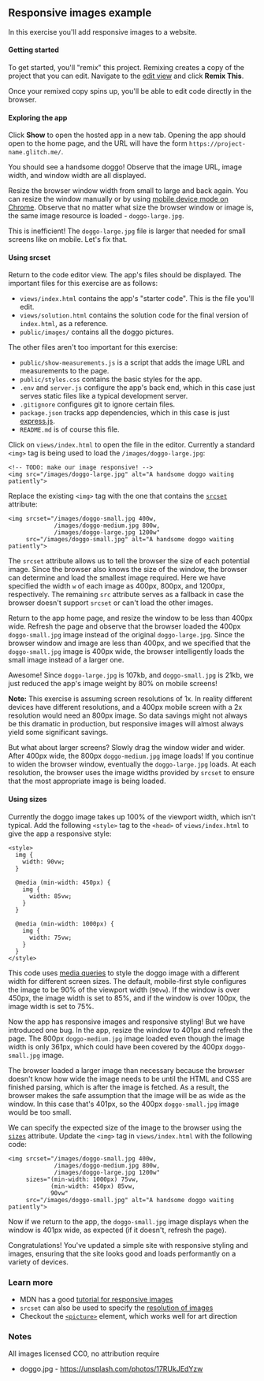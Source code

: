 ## Responsive images example

In this exercise you'll add responsive images to a website.

#### Getting started

To get started, you'll "remix" this project. Remixing creates a copy of the
project that you can edit. Navigate to the [edit view](https://glitch.com/edit/#!/responsive-images-exercise?path=README.md:1:0) and click __Remix This__.

Once your remixed copy spins up, you'll be able to edit code directly in the
browser.

#### Exploring the app

Click __Show__ to open the hosted app in a new tab. Opening the app should open to
the home page, and the URL will have the form `https://project-name.glitch.me/`.

You should see a handsome doggo! Observe that the image URL, image width,
and window width are all displayed.

Resize the browser window width from small to large and back again. You can resize
the window manually or by using [mobile device mode on Chrome](https://developers.google.com/web/tools/chrome-devtools/device-mode/). Observe
that no matter what size the browser window or image is, the same image resource
is loaded - `doggo-large.jpg`.

This is inefficient! The `doggo-large.jpg` file is larger that needed for
small screens like on mobile. Let's fix that.

#### Using srcset

Return to the code editor view. The app's files should be displayed. The important
files for this exercise are as follows:
* `views/index.html` contains the app's "starter code". This is the file you'll
edit.
* `views/solution.html` contains the solution code for the final version of
`index.html`, as a reference.
* `public/images/` contains all the doggo pictures.

The other files aren't too important for this exercise:
* `public/show-measurements.js` is a script that adds the image URL and measurements
to the page.
* `public/styles.css` contains the basic styles for the app.
* `.env` and `server.js` configure the app's back end, which in this case just serves
static files like a typical development server.
* `.gitignore` configures git to ignore certain files.
* `package.json` tracks app dependencies, which in this case is just [express.js](https://expressjs.com/).
* `README.md` is of course this file.

Click on `views/index.html` to open the file in the editor. Currently a standard
`<img>` tag is being used to load the `/images/doggo-large.jpg`:

```
<!-- TODO: make our image responsive! -->
<img src="/images/doggo-large.jpg" alt="A handsome doggo waiting patiently">
```

Replace the existing `<img>` tag with the one that contains the [`srcset`](https://developer.mozilla.org/en-US/docs/Web/HTML/Element/img#attr-srcset)
attribute:

```
<img srcset="/images/doggo-small.jpg 400w,
             /images/doggo-medium.jpg 800w,
             /images/doggo-large.jpg 1200w"
     src="/images/doggo-small.jpg" alt="A handsome doggo waiting patiently">
```

The `srcset` attribute allows us to tell the browser the size of each potential
image. Since the browser also knows the size of the window, the browser can
determine and load the smallest image required. Here we have specified
the width `w` of each image as 400px, 800px, and 1200px, respectively. The
remaining `src` attribute serves as a fallback in case the browser doesn't
support `srcset` or can't load the other images.

Return to the app home page, and resize the window to be less than 400px wide.
Refresh the page and observe that the browser loaded the 400px `doggo-small.jpg`
image instead of the original `doggo-large.jpg`. Since the browser window and image are less
than 400px, and we specified that the `doggo-small.jpg` image is 400px wide, the
browser intelligently loads the small image instead of a larger one.

Awesome! Since `doggo-large.jpg` is 107kb, and `doggo-small.jpg` is 21kb, we
just reduced the app's image weight by 80% on mobile screens!

__Note:__ This exercise is assuming screen resolutions of 1x. In reality different
devices have different resolutions, and a 400px mobile screen with a 2x resolution
would need an 800px image. So data savings might not always be this dramatic in
production, but responsive images will almost always yield some significant savings.

But what about larger screens? Slowly drag the window wider and wider. After 400px
wide, the 800px `doggo-medium.jpg` image loads! If you continue to widen the browser
window, eventually the `doggo-large.jpg` loads. At each resolution, the browser
uses the image widths provided by `srcset` to ensure that the most appropriate
image is being loaded.

#### Using sizes

Currently the doggo image takes up 100% of the viewport width, which isn't typical.
Add the following `<style>` tag to the `<head>` of `views/index.html` to give the
app a responsive style:

```
<style>
  img {
    width: 90vw;
  }

  @media (min-width: 450px) {
    img {
      width: 85vw;
    }
  }

  @media (min-width: 1000px) {
    img {
      width: 75vw;
    }
  }
</style>
```

This code uses [media queries](https://developer.mozilla.org/en-US/docs/Web/CSS/Media_Queries/Using_media_queries)
to style the doggo image with a different width for different screen sizes.
The default, mobile-first style configures the image to be 90% of the viewport
width (`90vw`). If the window is over 450px, the image width is set to 85%, and
if the window is over 100px, the image width is set to 75%.

Now the app has responsive images and responsive styling! But we have introduced
one bug. In the app, resize the window to 401px and refresh the page. The 800px
`doggo-medium.jpg` image loaded even though the image width is only 361px, which
could have been covered by the 400px `doggo-small.jpg` image.

The browser loaded a larger image than necessary because the browser doesn't know
how wide the image needs to be until the HTML and CSS are finished parsing, which
is after the image is fetched. As a result, the browser makes the safe assumption
that the image will be as wide as the window. In this case that's 401px, so the 400px
`doggo-small.jpg` image would be too small.

We can specify the expected size of the image to the browser using the [`sizes`](https://developer.mozilla.org/en-US/docs/Web/HTML/Element/img#attr-sizes)
attribute. Update the `<img>` tag in `views/index.html` with the following code:

```
<img srcset="/images/doggo-small.jpg 400w,
             /images/doggo-medium.jpg 800w,
             /images/doggo-large.jpg 1200w"
     sizes="(min-width: 1000px) 75vw,
            (min-width: 450px) 85vw,
            90vw"
     src="/images/doggo-small.jpg" alt="A handsome doggo waiting patiently">
```

Now if we return to the app, the `doggo-small.jpg` image displays when the window
is 401px wide, as expected (if it doesn't, refresh the page).

Congratulations! You've updated a simple site with responsive styling and images,
ensuring that the site looks good and loads performantly on a variety of devices.

### Learn more

* MDN has a good [tutorial for responsive images](https://developer.mozilla.org/en-US/docs/Learn/HTML/Multimedia_and_embedding/Responsive_images)
* `srcset` can also be used to specify the [resolution of images](https://developer.mozilla.org/en-US/docs/Learn/HTML/Multimedia_and_embedding/Resposive_images#Resolution_switching_Same_size_different_resolutions)
* Checkout the [`<picture>`](https://developer.mozilla.org/en-US/docs/Learn/HTML/Multimedia_and_embedding/Responsive_images#Art_direction)
element, which works well for art direction

### Notes

All images licensed CC0, no attribution require
* doggo.jpg - https://unsplash.com/photos/17RUkJEdYzw